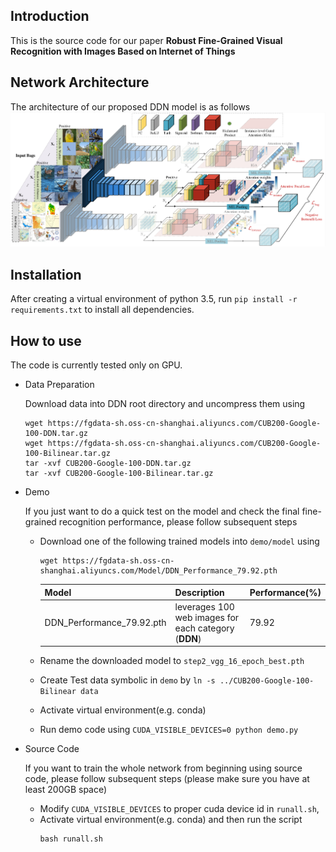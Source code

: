 Introduction
------------
This is the source code for our paper **Robust Fine-Grained Visual Recognition with Images Based on Internet of Things**

Network Architecture 
--------------------
The architecture of our proposed DDN model is as follows
![network](network_architecture.png)

Installation
------------
After creating a virtual environment of python 3.5, run `pip install -r requirements.txt` to install all dependencies.

How to use
---------------
The code is currently tested only on GPU.
* Data Preparation
    
    Download data into DDN root directory and uncompress them using 
    
    ```
    wget https://fgdata-sh.oss-cn-shanghai.aliyuncs.com/CUB200-Google-100-DDN.tar.gz
    wget https://fgdata-sh.oss-cn-shanghai.aliyuncs.com/CUB200-Google-100-Bilinear.tar.gz
    tar -xvf CUB200-Google-100-DDN.tar.gz
    tar -xvf CUB200-Google-100-Bilinear.tar.gz
    ```

* Demo
    
    If you just want to do a quick test on the model and check the final fine-grained recognition performance, please follow subsequent steps
    - Download one of the following trained models into `demo/model` using
        ```
        wget https://fgdata-sh.oss-cn-shanghai.aliyuncs.com/Model/DDN_Performance_79.92.pth
        ```
        | Model                                   | Description                                                  | Performance(%) |
        | --------------------------------------- | ------------------------------------------------------------ | -------------- |
        | DDN_Performance_79.92.pth               | leverages 100 web images for each category (**DDN**)         | 79.92          |
        

    - Rename the downloaded model to `step2_vgg_16_epoch_best.pth`
    - Create Test data symbolic in `demo` by `ln -s ../CUB200-Google-100-Bilinear data`
    - Activate virtual environment(e.g. conda)
    - Run demo code using `CUDA_VISIBLE_DEVICES=0 python demo.py`

* Source Code

    If you want to train the whole network from beginning using source code, please follow subsequent steps
    (please make sure you have at least 200GB space)
    - Modify `CUDA_VISIBLE_DEVICES` to proper cuda device id in `runall.sh`, 
    - Activate virtual environment(e.g. conda) and then run the script
        ```
        bash runall.sh
        ```
